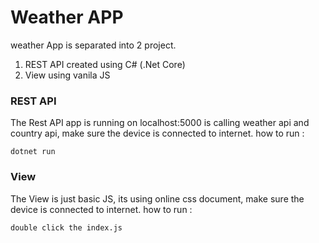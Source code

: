 # Weather APP
weather App is separated into 2 project.
1. REST API created using C# (.Net Core)
2. View using vanila JS

### REST API
The Rest API app is running on localhost:5000 is calling weather api and country api, make sure the device is connected to internet.
how to run :
```
dotnet run
```

### View
The View is just basic JS, its using online css document, make sure the device is connected to internet.
how to run :
```
double click the index.js
```